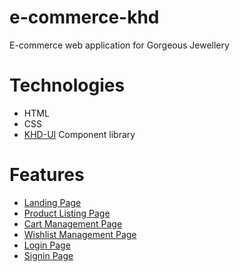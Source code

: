 # e-commerce-khd

E-commerce web application for Gorgeous Jewellery

# Technologies

- HTML
- CSS
- [KHD-UI](https://khd-ui.netlify.app/) Component library

# Features

- [Landing Page](https://e-commerce-khd.netlify.app/screens/landing/landing.html)
- [Product Listing Page](https://e-commerce-khd.netlify.app/screens/product-list/product-list.html)
- [Cart Management Page](https://e-commerce-khd.netlify.app/screens/cart/cart.html)
- [Wishlist Management Page](https://e-commerce-khd.netlify.app/screens/wish-list/wish-list.html)
- [Login Page](https://e-commerce-khd.netlify.app/screens/authentication/login.html)
- [Signin Page](https://e-commerce-khd.netlify.app/screens/authentication/signup.html)
